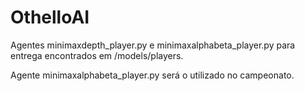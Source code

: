 # OthelloAI
Agentes minimaxdepth_player.py e minimaxalphabeta_player.py para entrega encontrados em /models/players.

Agente minimaxalphabeta_player.py será o utilizado no campeonato.

